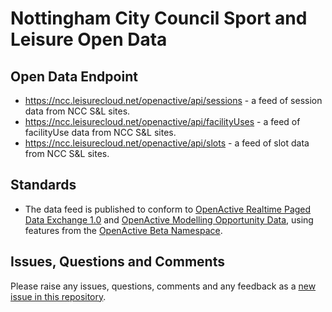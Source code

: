 # Nottingham City Council Sport and Leisure Open Data

## Open Data Endpoint
- https://ncc.leisurecloud.net/openactive/api/sessions - a feed of session data from NCC S&L sites.
- https://ncc.leisurecloud.net/openactive/api/facilityUses - a feed of facilityUse data from NCC S&L sites.
- https://ncc.leisurecloud.net/openactive/api/slots - a feed of slot data from NCC S&L sites.

## Standards
- The data feed is published to conform to [OpenActive Realtime Paged Data Exchange 1.0](https://www.openactive.io/realtime-paged-data-exchange/) and [OpenActive Modelling Opportunity Data](https://www.openactive.io/modelling-opportunity-data/), using features from the [OpenActive Beta Namespace](https://www.openactive.io/ns-beta/).

## Issues, Questions and Comments
Please raise any issues, questions, comments and any feedback as a [new issue in this repository](https://github.com/NCCSNL/opendata/issues).
